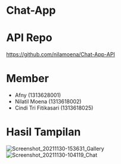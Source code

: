 # Chat-App

# API Repo
https://github.com/nilamoena/Chat-App-API

# Member
- Afny (1313628001)
- Nilatil Moena (1313618002)
- Cindi Tri Fitikasari (1313618025)

# Hasil Tampilan

![Screenshot_20211130-153631_Gallery](https://user-images.githubusercontent.com/56779659/144014607-ee19db89-1305-44f1-ae17-dc71e8f7bb0f.jpg)
![Screenshot_20211130-104119_Chat](https://user-images.githubusercontent.com/56779659/144014616-f8e765df-e95c-4b45-badb-bad5d72dc2a9.jpg)

